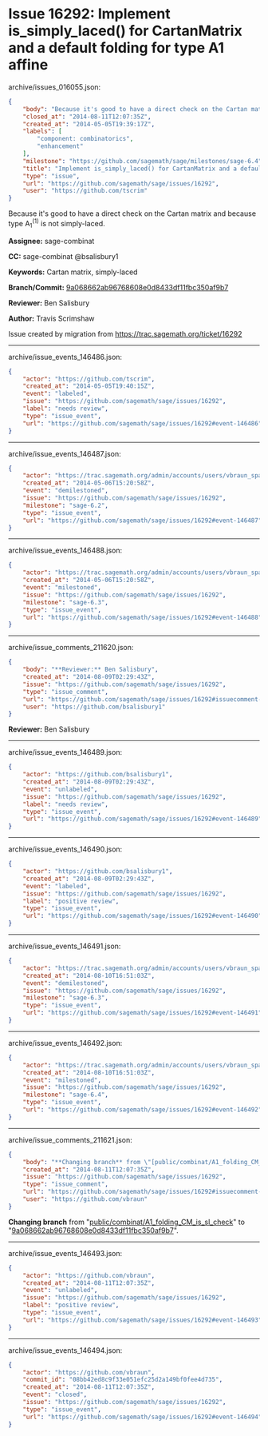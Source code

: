 # Issue 16292: Implement is_simply_laced() for CartanMatrix and a default folding for type A1 affine

archive/issues_016055.json:
```json
{
    "body": "Because it's good to have a direct check on the Cartan matrix and because type A<sub>1</sub><sup>(1)</sup> is not simply-laced.\n\n**Assignee:** sage-combinat\n\n**CC:**  sage-combinat @bsalisbury1\n\n**Keywords:** Cartan matrix, simply-laced\n\n**Branch/Commit:** [9a068662ab96768608e0d8433df11fbc350af9b7](https://github.com/sagemath/sagetrac-mirror/commit/9a068662ab96768608e0d8433df11fbc350af9b7)\n\n**Reviewer:** Ben Salisbury\n\n**Author:** Travis Scrimshaw\n\nIssue created by migration from https://trac.sagemath.org/ticket/16292\n\n",
    "closed_at": "2014-08-11T12:07:35Z",
    "created_at": "2014-05-05T19:39:17Z",
    "labels": [
        "component: combinatorics",
        "enhancement"
    ],
    "milestone": "https://github.com/sagemath/sage/milestones/sage-6.4",
    "title": "Implement is_simply_laced() for CartanMatrix and a default folding for type A1 affine",
    "type": "issue",
    "url": "https://github.com/sagemath/sage/issues/16292",
    "user": "https://github.com/tscrim"
}
```
Because it's good to have a direct check on the Cartan matrix and because type A<sub>1</sub><sup>(1)</sup> is not simply-laced.

**Assignee:** sage-combinat

**CC:**  sage-combinat @bsalisbury1

**Keywords:** Cartan matrix, simply-laced

**Branch/Commit:** [9a068662ab96768608e0d8433df11fbc350af9b7](https://github.com/sagemath/sagetrac-mirror/commit/9a068662ab96768608e0d8433df11fbc350af9b7)

**Reviewer:** Ben Salisbury

**Author:** Travis Scrimshaw

Issue created by migration from https://trac.sagemath.org/ticket/16292





---

archive/issue_events_146486.json:
```json
{
    "actor": "https://github.com/tscrim",
    "created_at": "2014-05-05T19:40:15Z",
    "event": "labeled",
    "issue": "https://github.com/sagemath/sage/issues/16292",
    "label": "needs review",
    "type": "issue_event",
    "url": "https://github.com/sagemath/sage/issues/16292#event-146486"
}
```



---

archive/issue_events_146487.json:
```json
{
    "actor": "https://trac.sagemath.org/admin/accounts/users/vbraun_spam",
    "created_at": "2014-05-06T15:20:58Z",
    "event": "demilestoned",
    "issue": "https://github.com/sagemath/sage/issues/16292",
    "milestone": "sage-6.2",
    "type": "issue_event",
    "url": "https://github.com/sagemath/sage/issues/16292#event-146487"
}
```



---

archive/issue_events_146488.json:
```json
{
    "actor": "https://trac.sagemath.org/admin/accounts/users/vbraun_spam",
    "created_at": "2014-05-06T15:20:58Z",
    "event": "milestoned",
    "issue": "https://github.com/sagemath/sage/issues/16292",
    "milestone": "sage-6.3",
    "type": "issue_event",
    "url": "https://github.com/sagemath/sage/issues/16292#event-146488"
}
```



---

archive/issue_comments_211620.json:
```json
{
    "body": "**Reviewer:** Ben Salisbury",
    "created_at": "2014-08-09T02:29:43Z",
    "issue": "https://github.com/sagemath/sage/issues/16292",
    "type": "issue_comment",
    "url": "https://github.com/sagemath/sage/issues/16292#issuecomment-211620",
    "user": "https://github.com/bsalisbury1"
}
```

**Reviewer:** Ben Salisbury



---

archive/issue_events_146489.json:
```json
{
    "actor": "https://github.com/bsalisbury1",
    "created_at": "2014-08-09T02:29:43Z",
    "event": "unlabeled",
    "issue": "https://github.com/sagemath/sage/issues/16292",
    "label": "needs review",
    "type": "issue_event",
    "url": "https://github.com/sagemath/sage/issues/16292#event-146489"
}
```



---

archive/issue_events_146490.json:
```json
{
    "actor": "https://github.com/bsalisbury1",
    "created_at": "2014-08-09T02:29:43Z",
    "event": "labeled",
    "issue": "https://github.com/sagemath/sage/issues/16292",
    "label": "positive review",
    "type": "issue_event",
    "url": "https://github.com/sagemath/sage/issues/16292#event-146490"
}
```



---

archive/issue_events_146491.json:
```json
{
    "actor": "https://trac.sagemath.org/admin/accounts/users/vbraun_spam",
    "created_at": "2014-08-10T16:51:03Z",
    "event": "demilestoned",
    "issue": "https://github.com/sagemath/sage/issues/16292",
    "milestone": "sage-6.3",
    "type": "issue_event",
    "url": "https://github.com/sagemath/sage/issues/16292#event-146491"
}
```



---

archive/issue_events_146492.json:
```json
{
    "actor": "https://trac.sagemath.org/admin/accounts/users/vbraun_spam",
    "created_at": "2014-08-10T16:51:03Z",
    "event": "milestoned",
    "issue": "https://github.com/sagemath/sage/issues/16292",
    "milestone": "sage-6.4",
    "type": "issue_event",
    "url": "https://github.com/sagemath/sage/issues/16292#event-146492"
}
```



---

archive/issue_comments_211621.json:
```json
{
    "body": "**Changing branch** from \"[public/combinat/A1_folding_CM_is_sl_check](https://github.com/sagemath/sagetrac-mirror/tree/public/combinat/A1_folding_CM_is_sl_check)\" to \"[9a068662ab96768608e0d8433df11fbc350af9b7](https://github.com/sagemath/sagetrac-mirror/commit/9a068662ab96768608e0d8433df11fbc350af9b7)\".",
    "created_at": "2014-08-11T12:07:35Z",
    "issue": "https://github.com/sagemath/sage/issues/16292",
    "type": "issue_comment",
    "url": "https://github.com/sagemath/sage/issues/16292#issuecomment-211621",
    "user": "https://github.com/vbraun"
}
```

**Changing branch** from "[public/combinat/A1_folding_CM_is_sl_check](https://github.com/sagemath/sagetrac-mirror/tree/public/combinat/A1_folding_CM_is_sl_check)" to "[9a068662ab96768608e0d8433df11fbc350af9b7](https://github.com/sagemath/sagetrac-mirror/commit/9a068662ab96768608e0d8433df11fbc350af9b7)".



---

archive/issue_events_146493.json:
```json
{
    "actor": "https://github.com/vbraun",
    "created_at": "2014-08-11T12:07:35Z",
    "event": "unlabeled",
    "issue": "https://github.com/sagemath/sage/issues/16292",
    "label": "positive review",
    "type": "issue_event",
    "url": "https://github.com/sagemath/sage/issues/16292#event-146493"
}
```



---

archive/issue_events_146494.json:
```json
{
    "actor": "https://github.com/vbraun",
    "commit_id": "08bb42ed8c9f33e051efc25d2a149bf0fee4d735",
    "created_at": "2014-08-11T12:07:35Z",
    "event": "closed",
    "issue": "https://github.com/sagemath/sage/issues/16292",
    "type": "issue_event",
    "url": "https://github.com/sagemath/sage/issues/16292#event-146494"
}
```
